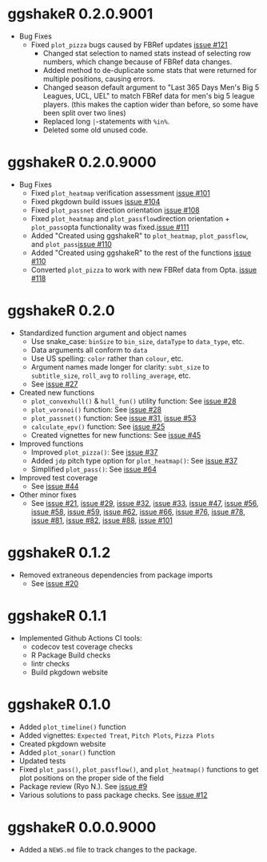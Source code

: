 # ggshakeR 0.2.0.9001

- Bug Fixes
	- Fixed `plot_pizza` bugs caused by FBRef updates [issue #121](https://github.com/abhiamishra/ggshakeR/issues/121)
		- Changed stat selection to named stats instead of selecting row numbers, which change because of FBRef data changes.
		- Added method to de-duplicate some stats that were returned for multiple positions, causing errors.
		- Changed season default argument to "Last 365 Days Men's Big 5 Leagues, UCL, UEL" to match FBRef data for men's big 5 league players. (this makes the caption wider than before, so some have been split over two lines)
		- Replaced long `|`-statements with `%in%`.
		- Deleted some old unused code.

# ggshakeR 0.2.0.9000

-   Bug Fixes
    - Fixed `plot_heatmap` verification assessment [issue #101](https://github.com/abhiamishra/ggshakeR/issues/101)
    - Fixed pkgdown build issues [issue #104](https://github.com/abhiamishra/ggshakeR/issues/104)
    - Fixed `plot_passnet` direction orientation [issue #108](https://github.com/abhiamishra/ggshakeR/issues/108)
    - Fixed `plot_heatmap` and `plot_passflow`direction orientation + `plot_pass`opta functionality was fixed.[issue #111](https://github.com/abhiamishra/ggshakeR/issues/111)
    - Added "Created using ggshakeR" to `plot_heatmap`, `plot_passflow`, and `plot_pass`[issue #110](https://github.com/abhiamishra/ggshakeR/issues/110)
    - Added "Created using ggshakeR" to the rest of the functions [issue #110](https://github.com/abhiamishra/ggshakeR/issues/110)
    - Converted `plot_pizza` to work with new FBRef data from Opta. [issue #118](https://github.com/abhiamishra/ggshakeR/issues/118)

# ggshakeR 0.2.0

-   Standardized function argument and object names
    -   Use snake_case: `binSize` to `bin_size`, `dataType` to `data_type`, etc.
    -   Data arguments all conform to `data`
    -   Use US spelling: `color` rather than `colour`, etc.
    -   Argument names made longer for clarity: `subt_size` to `subtitle_size`, `roll_avg` to `rolling_average`, etc.
    -   See [issue #27](https://github.com/abhiamishra/ggshakeR/issues/27)
-   Created new functions
    -   `plot_convexhull()` & `hull_fun()` utility function: See [issue #28](https://github.com/abhiamishra/ggshakeR/issues/28)
    -   `plot_voronoi()` function: See [issue #28](https://github.com/abhiamishra/ggshakeR/issues/28)
    -   `plot_passnet()` function: See [issue #31](https://github.com/abhiamishra/ggshakeR/issues/31), [issue #53](https://github.com/abhiamishra/ggshakeR/issues/53)
    -   `calculate_epv()` function: See [issue #25](https://github.com/abhiamishra/ggshakeR/issues/25)
    -   Created vignettes for new functions: See [issue #45](https://github.com/abhiamishra/ggshakeR/issues/45)
-   Improved functions
    -   Improved `plot_pizza()`: See [issue #37](https://github.com/abhiamishra/ggshakeR/issues/37)
    -   Added `jdp` pitch type option for `plot_heatmap()`: See [issue #37](https://github.com/abhiamishra/ggshakeR/issues/37)
    -   Simplified `plot_pass()`: See [issue #64](https://github.com/abhiamishra/ggshakeR/issues/64)
-   Improved test coverage
    -   See [issue #44](https://github.com/abhiamishra/ggshakeR/issues/44)
-   Other minor fixes
    -   See [issue #21](https://github.com/abhiamishra/ggshakeR/issues/21), [issue #29](https://github.com/abhiamishra/ggshakeR/issues/29), [issue #32](https://github.com/abhiamishra/ggshakeR/issues/32), [issue #33](https://github.com/abhiamishra/ggshakeR/issues/33), [issue #47](https://github.com/abhiamishra/ggshakeR/issues/47), [issue #56](https://github.com/abhiamishra/ggshakeR/issues/56), [issue #58](https://github.com/abhiamishra/ggshakeR/issues/58), [issue #59](https://github.com/abhiamishra/ggshakeR/issues/59), [issue #62](https://github.com/abhiamishra/ggshakeR/issues/62), [issue #66](https://github.com/abhiamishra/ggshakeR/issues/66), [issue #76](https://github.com/abhiamishra/ggshakeR/issues/76), [issue #78](https://github.com/abhiamishra/ggshakeR/issues/78), [issue #81](https://github.com/abhiamishra/ggshakeR/issues/81), [issue #82](https://github.com/abhiamishra/ggshakeR/issues/82), [issue #88](https://github.com/abhiamishra/ggshakeR/issues/88), [issue #101](https://github.com/abhiamishra/ggshakeR/issues/101)

# ggshakeR 0.1.2

-   Removed extraneous dependencies from package imports
    -   See [issue #20](https://github.com/abhiamishra/ggshakeR/issues/20)

# ggshakeR 0.1.1

-   Implemented Github Actions CI tools:
    -   codecov test coverage checks
    -   R Package Build checks
    -   lintr checks
    -   Build pkgdown website

# ggshakeR 0.1.0

-   Added `plot_timeline()` function
-   Added vignettes: `Expected Treat`, `Pitch Plots`, `Pizza Plots`
-   Created pkgdown website
-   Added `plot_sonar()` function
-   Updated tests
-   Fixed `plot_pass()`, `plot_passflow()`, and `plot_heatmap()` functions to get plot positions on the proper side of the field
-   Package review (Ryo N.). See [issue #9](https://github.com/abhiamishra/ggshakeR/issues/9)
-   Various solutions to pass package checks. See [issue #12](https://github.com/abhiamishra/ggshakeR/issues/12)

# ggshakeR 0.0.0.9000

-   Added a `NEWS.md` file to track changes to the package.
